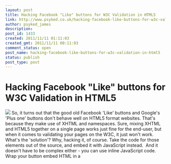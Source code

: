 ```yaml
---
layout: post
title: Hacking Facebook "Like" buttons for W3C Validation in HTML5
link: http://www.psyked.co.uk/hacking-facebook-like-buttons-for-w3c-validation-in-html5/
author: psyked_james
description: 
post_id: 1433
created: 2011/11/11 01:11:03
created_gmt: 2011/11/11 00:11:03
comment_status: open
post_name: hacking-facebook-like-buttons-for-w3c-validation-in-html5
status: publish
post_type: post
---
```


# Hacking Facebook "Like" buttons for W3C Validation in HTML5

![](/wp-content/uploads/2011/11/html5-facebook.png) So, it turns out that the good old Facebook 'Like' buttons and Google's 'Plus one' buttons don't behave well on HTML5 format websites. That's because they make use of XHTML and namespaces. Sure, mixing XHTML and HTML5 together on a single page works just fine for the end-user, but when it comes to validating your pages on the W3C, it just won't work. What's the 'solution'? Why, hacking it, of course. Take the code for those elements out of the source, and embed it with JavaScript instead.  And it doesn't have to be complex either - you can use inline JavaScript code. Wrap your button embed HTML in a <script> tag, add a CDATA block, and encompass it in a `document.write()` function, and you're done. So this code:  Becomes this code:  Of course, this being a hack, I can't really speak for this being good practice, but it works. Evaluating the pitfalls will come later, I'm sure!

## Comments

**[James](#891 "2011-11-13 18:48:30"):** Interesting to note that there seems to be a new 'HTML5' option on the [Facebook Widgets](https://developers.facebook.com/docs/reference/plugins/like-box/) page, so perhaps I'm just a little behind the times!

**[Sam](#892 "2012-01-30 23:16:39"):** thank you, is there any other way except using iframe?

**[Rrugët](#893 "2012-04-09 17:30:28"):** http://www.facebook.com/plugins/like.php?href=http%3A%2F%2Fwww.psyked.co.uk%2Fflash%2Ffotb2011-highlight-1.htm&layout=standard&show_faces=false&width=450&action=recommend&colorscheme=light" scrolling="no" frameborder="0" allowTransparency="true" style="border:none; overflow:hidden; width:450px; height: 30px; align: left; margin: 2px 0px 2px 0px">

